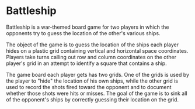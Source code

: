 # Battleship
Battleship is a war-themed board game for two players in which the opponents try to guess the location of the other's various ships.

The object of the game is to guess the location of the ships each player hides on a plastic grid containing vertical and horizontal space coordinates. Players take turns calling out row and column coordinates on the other player's grid in an attempt to identify a square that contains a ship. 

The game board each player gets has two grids. One of the grids is used by the player to "hide" the location of his own ships, while the other grid is used to record the shots fired toward the opponent and to document whether those shots were hits or misses. The goal of the game is to sink all of the opponent's ships by correctly guessing their location on the grid. 
